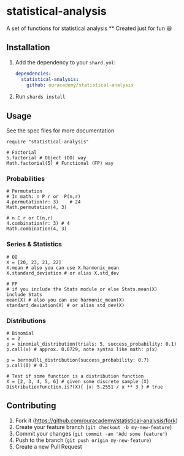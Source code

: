 # statistical-analysis

A set of functions for statistical analysis
** Created just for fun 😃

## Installation

1. Add the dependency to your `shard.yml`:

   ```yaml
   dependencies:
     statistical-analysis:
       github: ouracademy/statistical-analysis
   ```

2. Run `shards install`

## Usage

See the spec files for more documentation

```crystal
require "statistical-analysis"

# Factorial
5.factorial # Object (OO) way
Math.factorial(5) # Functional (FP) way
```

### Probabilities
```crystal
# Permutation
# In math: n P r or  P(n,r)  
4.permutation(r: 3)    # 24
Math.permutation(4, 3)

# n C r or C(n,r) 
4.combination(r: 3) # 4
Math.combination(4, 3)
```

### Series & Statistics
```crystal
# OO
X = [20, 23, 21, 22]
X.mean # also you can use X.harmonic_mean
X.standard_deviation # or alias X.std_dev

# FP
# if you include the Stats module or else Stats.mean(X)
include Stats
mean(X) # also you can use harmonic_mean(X)
standard_deviation(X) # or alias std_dev(X)
```

### Distributions
```crystal
# Binomial 
x = 2
p = binomial_distribution(trials: 5, success_probability: 0.1)
p.call(x) # approx. 0.0729, note syntax like math: p(x)

p = bernoulli_distribution(success_probability: 0.7)
p.call(0) # 0.3

# Test if some function is a distribution function
X = [2, 3, 4, 5, 6] # given some discrete sample (X)
DistributionFunction.is?(X){ |x| 5.2551 / x ** 3 } # true
```

## Contributing

1. Fork it (<https://github.com/ouracademy/statistical-analysis/fork>)
2. Create your feature branch (`git checkout -b my-new-feature`)
3. Commit your changes (`git commit -am 'Add some feature'`)
4. Push to the branch (`git push origin my-new-feature`)
5. Create a new Pull Request
